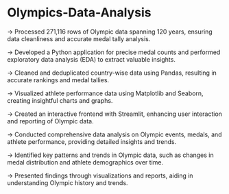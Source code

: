 # Olympics-Data-Analysis

-> Processed 271,116 rows of Olympic data spanning 120 years, ensuring data cleanliness and accurate medal tally analysis.

-> Developed a Python application for precise medal counts and performed exploratory data analysis (EDA) to extract valuable insights.

-> Cleaned and deduplicated country-wise data using Pandas, resulting in accurate rankings and medal tallies.

-> Visualized athlete performance data using Matplotlib and Seaborn, creating insightful charts and graphs.

-> Created an interactive frontend with Streamlit, enhancing user interaction and reporting of Olympic data.

-> Conducted comprehensive data analysis on Olympic events, medals, and athlete performance, providing detailed insights and trends.

-> Identified key patterns and trends in Olympic data, such as changes in medal distribution and athlete demographics over time.

-> Presented findings through visualizations and reports, aiding in understanding Olympic history and trends.
